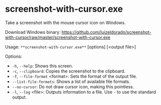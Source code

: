 # screenshot-with-cursor.exe
Take a screenshot with the mouse cursor icon on Windows.

Download Windows binary: https://github.com/luizeldorado/screenshot-with-cursor/raw/master/screenshot-with-cursor.exe

Usage: `**screenshot-with-cursor.exe**` [options] [\<output file\>]

Options:

* `-h`, `--help`: Shows this screen.
* `-c`, `--clipboard`: Copies the screenshot to the clipboard.
* `-f`, `--file-format` \<format\>: Sets the format of the output file.
* `--list-file-formats`: Shows a list of available file formats.
* `--no-cursor`: Do not draw cursor icon, making this pointless.
* `-l`, `--log` \<file\>: Outputs information to a file. Use `-` to use the standard output.